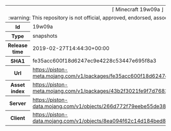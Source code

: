 <html><table>
<tr><td colspan="2" align="center"><img width="0" height="0"><br/>⌈ Minecraft 19w09a ⌋<br/><img width="0" height="0"></td></tr>
<tr><td colspan="2" align="center"><img width="0" height="0"><br/>
:warning: This repository is not official, approved, endorsed, associated or connected with Mojang :warning:
<br/><img width="0" height="0"></td></tr>
<tr><th>Id</th><td>19w09a</td></tr>
<tr><th>Type</th><td>snapshots</td></tr>
<tr><th>Release time</th><td>2019-02-27T14:44:30+00:00</td></tr>
<tr><th>SHA1</th><td>fe35acc600f18d6247ec9e4228c53447e695f8a3</td></tr>
<tr><th>Url</th><td><a href="https://piston-meta.mojang.com/v1/packages/fe35acc600f18d6247ec9e4228c53447e695f8a3/19w09a.json">https://piston-meta.mojang.com/v1/packages/fe35acc600f18d6247ec9e4228c53447e695f8a3/19w09a.json</a></td></tr>
<tr><th>Asset index</th><td><a href="https://piston-meta.mojang.com/v1/packages/43b2f3021fe9f7d768378de95538e22da3ee8301/1.14.json">https://piston-meta.mojang.com/v1/packages/43b2f3021fe9f7d768378de95538e22da3ee8301/1.14.json</a></td></tr>
<tr><th>Server</th><td><a href="https://piston-data.mojang.com/v1/objects/266d772f79eebe55de3856ae3fe675c0699cd1ca/server.jar">https://piston-data.mojang.com/v1/objects/266d772f79eebe55de3856ae3fe675c0699cd1ca/server.jar</a></td></tr>
<tr><th>Client</th><td><a href="https://piston-data.mojang.com/v1/objects/8ea094f62c14d184bed801b9d7eb06120ffbd2b6/client.jar">https://piston-data.mojang.com/v1/objects/8ea094f62c14d184bed801b9d7eb06120ffbd2b6/client.jar</a></td></tr>
</table></html>